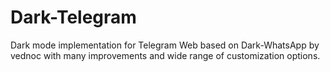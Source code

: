 # Dark-Telegram
Dark mode implementation for Telegram Web based on Dark-WhatsApp by vednoc with many improvements and wide range of customization options.
